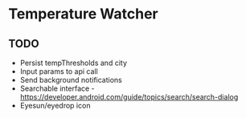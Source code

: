 # Temperature Watcher

## TODO
- Persist tempThresholds and city
- Input params to api call
- Send background notifications
- Searchable interface - https://developer.android.com/guide/topics/search/search-dialog
- Eyesun/eyedrop icon